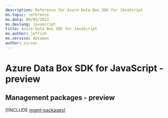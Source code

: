 ```yaml
---
description: Reference for Azure Data Box SDK for JavaScript
ms.topic: reference
ms.data: 09/02/2022
ms.devlang: javascript
title: Azure Data Box SDK for JavaScript
ms.author: jeffish
ms.service: databox
author: xirzec
---
```

# Azure Data Box SDK for JavaScript - preview

## Management packages - preview
[!INCLUDE [mgmt-packages](data-box-mgmt-index.md)]